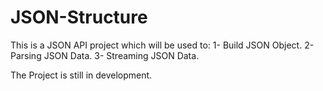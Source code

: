JSON-Structure
==============

This is a JSON API project which will be used to:
1- Build JSON Object. 
2- Parsing JSON Data.
3- Streaming JSON Data.



The Project is still in development. 

